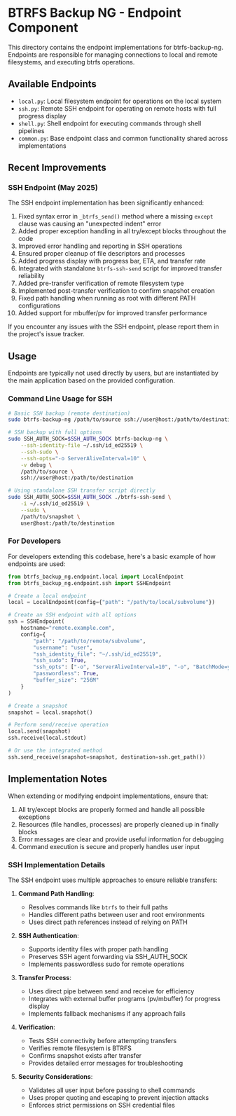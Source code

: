# BTRFS Backup NG - Endpoint Component

This directory contains the endpoint implementations for btrfs-backup-ng. Endpoints are responsible for managing connections to local and remote filesystems, and executing btrfs operations.

## Available Endpoints

- `local.py`: Local filesystem endpoint for operations on the local system
- `ssh.py`: Remote SSH endpoint for operating on remote hosts with full progress display
- `shell.py`: Shell endpoint for executing commands through shell pipelines
- `common.py`: Base endpoint class and common functionality shared across implementations

## Recent Improvements

### SSH Endpoint (May 2025)

The SSH endpoint implementation has been significantly enhanced:

1. Fixed syntax error in `_btrfs_send()` method where a missing `except` clause was causing an "unexpected indent" error
2. Added proper exception handling in all try/except blocks throughout the code
3. Improved error handling and reporting in SSH operations
4. Ensured proper cleanup of file descriptors and processes
5. Added progress display with progress bar, ETA, and transfer rate
6. Integrated with standalone `btrfs-ssh-send` script for improved transfer reliability
7. Added pre-transfer verification of remote filesystem type
8. Implemented post-transfer verification to confirm snapshot creation
9. Fixed path handling when running as root with different PATH configurations
10. Added support for mbuffer/pv for improved transfer performance

If you encounter any issues with the SSH endpoint, please report them in the project's issue tracker.

## Usage

Endpoints are typically not used directly by users, but are instantiated by the main application based on the provided configuration.

### Command Line Usage for SSH

```bash
# Basic SSH backup (remote destination)
sudo btrfs-backup-ng /path/to/source ssh://user@host:/path/to/destination

# SSH backup with full options
sudo SSH_AUTH_SOCK=$SSH_AUTH_SOCK btrfs-backup-ng \
    --ssh-identity-file ~/.ssh/id_ed25519 \
    --ssh-sudo \
    --ssh-opts="-o ServerAliveInterval=10" \
    -v debug \
    /path/to/source \
    ssh://user@host:/path/to/destination

# Using standalone SSH transfer script directly
sudo SSH_AUTH_SOCK=$SSH_AUTH_SOCK ./btrfs-ssh-send \
    -i ~/.ssh/id_ed25519 \
    --sudo \
    /path/to/snapshot \
    user@host:/path/to/destination
```

### For Developers

For developers extending this codebase, here's a basic example of how endpoints are used:

```python
from btrfs_backup_ng.endpoint.local import LocalEndpoint
from btrfs_backup_ng.endpoint.ssh import SSHEndpoint

# Create a local endpoint
local = LocalEndpoint(config={"path": "/path/to/local/subvolume"})

# Create an SSH endpoint with all options
ssh = SSHEndpoint(
    hostname="remote.example.com",
    config={
        "path": "/path/to/remote/subvolume",
        "username": "user",
        "ssh_identity_file": "~/.ssh/id_ed25519",
        "ssh_sudo": True,
        "ssh_opts": ["-o", "ServerAliveInterval=10", "-o", "BatchMode=yes"],
        "passwordless": True,
        "buffer_size": "256M"
    }
)

# Create a snapshot
snapshot = local.snapshot()

# Perform send/receive operation
local.send(snapshot)
ssh.receive(local.stdout)

# Or use the integrated method
ssh.send_receive(snapshot=snapshot, destination=ssh.get_path())
```

## Implementation Notes

When extending or modifying endpoint implementations, ensure that:

1. All try/except blocks are properly formed and handle all possible exceptions
2. Resources (file handles, processes) are properly cleaned up in finally blocks
3. Error messages are clear and provide useful information for debugging
4. Command execution is secure and properly handles user input

### SSH Implementation Details

The SSH endpoint uses multiple approaches to ensure reliable transfers:

1. **Command Path Handling**: 
   - Resolves commands like `btrfs` to their full paths
   - Handles different paths between user and root environments
   - Uses direct path references instead of relying on PATH

2. **SSH Authentication**:
   - Supports identity files with proper path handling
   - Preserves SSH agent forwarding via SSH_AUTH_SOCK
   - Implements passwordless sudo for remote operations

3. **Transfer Process**:
   - Uses direct pipe between send and receive for efficiency
   - Integrates with external buffer programs (pv/mbuffer) for progress display
   - Implements fallback mechanisms if any approach fails

4. **Verification**:
   - Tests SSH connectivity before attempting transfers
   - Verifies remote filesystem is BTRFS
   - Confirms snapshot exists after transfer
   - Provides detailed error messages for troubleshooting

5. **Security Considerations**:
   - Validates all user input before passing to shell commands
   - Uses proper quoting and escaping to prevent injection attacks
   - Enforces strict permissions on SSH credential files
